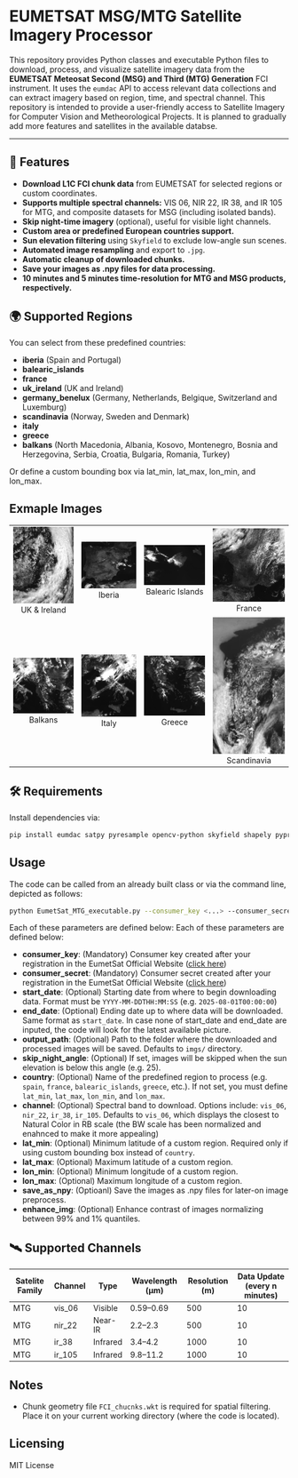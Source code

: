 # EUMETSAT MSG/MTG Satellite Imagery Processor

This repository provides Python classes and executable Python files to download, process, and visualize satellite imagery data from the **EUMETSAT Meteosat Second (MSG) and Third (MTG) Generation** FCI instrument. It uses the `eumdac` API to access relevant data collections and can extract imagery based on region, time, and spectral channel. This repository is intended to provide a user-friendly access to Satellite Imagery for Computer Vision and Metheorological Projects. It is planned to gradually add more features and satellites in the available databse.

---

## 🚀 Features

- **Download L1C FCI chunk data** from EUMETSAT for selected regions or custom coordinates.
- **Supports multiple spectral channels:** VIS 06, NIR 22, IR 38, and IR 105 for MTG, and composite datasets for MSG (including isolated bands).
- **Skip night-time imagery** (optional), useful for visible light channels.
- **Custom area or predefined European countries support.**
- **Sun elevation filtering** using `Skyfield` to exclude low-angle sun scenes.
- **Automated image resampling** and export to `.jpg`.
- **Automatic cleanup of downloaded chunks.**
- **Save your images as .npy files for data processing.**
- **10 minutes and 5 minutes time-resolution for MTG and MSG products, respectively.**

## 🌍 Supported Regions
You can select from these predefined countries:
- **iberia** (Spain and Portugal)
- **balearic_islands**
- **france**
- **uk_ireland** (UK and Ireland)
- **germany_benelux** (Germany, Netherlands, Belgique, Switzerland and Luxemburg) 
- **scandinavia** (Norway, Sweden and Denmark)
- **italy**
- **greece**
- **balkans** (North Macedonia, Albania, Kosovo, Montenegro, Bosnia and Herzegovina, Serbia, Croatia, Bulgaria, Romania, Turkey)

Or define a custom bounding box via lat_min, lat_max, lon_min, and lon_max.

## Exmaple Images
<table>
  <tr>
    <td align="center"><img src="imgs/uk_ireland.jpg" width="250"/><br/>UK & Ireland</td>
    <td align="center"><img src="imgs/iberia.jpg" width="250"/><br/>Iberia</td>
    <td align="center"><img src="imgs/balearic_islands.jpg" width="250"/><br/>Balearic Islands</td>
    <td align="center"><img src="imgs/france.jpg" width="250"/><br/>France</td>
  </tr>
  <tr>
    <td align="center"><img src="imgs/balkans.jpg" width="250"/><br/>Balkans</td>
    <td align="center"><img src="imgs/italy.jpg" width="250"/><br/>Italy</td>
    <td align="center"><img src="imgs/greece.jpg" width="250"/><br/>Greece</td>
    <td align="center"><img src="imgs/scandinavia.jpg" width="250"/><br/>Scandinavia</td>
  </tr>
</table>

## 🛠️ Requirements

Install dependencies via:

```bash
pip install eumdac satpy pyresample opencv-python skyfield shapely pyproj python-dateutil
```

## Usage
The code can be called from an already built class or via the command line, depicted as follows:

```bash
python EumetSat_MTG_executable.py --consumer_key <...> --consumer_secret <...> --start_date <...> --end_date <...> --output_path <...> --skip_night_angle <...> --country <...> --width <...> --channel <...> --lat_min <...> --lat_max <...> --lon_min <...> --lon_max <...>
```
Each of these parameters are defined below:
Each of these parameters are defined below:

- **consumer_key**: (Mandatory) Consumer key created after your registration in the EumetSat Official Website ([click here](https://user.eumetsat.int/resources/user-guides/data-registration-and-licensing))
- **consumer_secret**: (Mandatory) Consumer secret created after your registration in the EumetSat Official Website ([click here](https://user.eumetsat.int/resources/user-guides/data-registration-and-licensing))
- **start_date**: (Optional) Starting date from where to begin downloading data. Format must be `YYYY-MM-DDTHH:MM:SS` (e.g. `2025-08-01T00:00:00`)
- **end_date**: (Optional) Ending date up to where data will be downloaded. Same format as `start_date`. In case none of start_date and end_date are inputed, the code will look for the latest available picture.
- **output_path**: (Optional) Path to the folder where the downloaded and processed images will be saved. Defaults to `imgs/` directory.
- **skip_night_angle**: (Optional) If set, images will be skipped when the sun elevation is below this angle (e.g. 25).
- **country**: (Optional) Name of the predefined region to process (e.g. `spain`, `france`, `balearic_islands`, `greece`, etc.). If not set, you must define `lat_min`, `lat_max`, `lon_min`, and `lon_max`.
- **channel**: (Optional) Spectral band to download. Options include: `vis_06`, `nir_22`, `ir_38`, `ir_105`. Defaults to `vis_06`, which displays the closest to Natural Color in RB scale (the BW scale has been normalized and enahnced to make it more appealing)
- **lat_min**: (Optional) Minimum latitude of a custom region. Required only if using custom bounding box instead of `country`.
- **lat_max**: (Optional) Maximum latitude of a custom region.
- **lon_min**: (Optional) Minimum longitude of a custom region.
- **lon_max**: (Optional) Maximum longitude of a custom region.
- **save_as_npy**: (Optioanl) Save the images as .npy files for later-on image preprocess.
- **enhance_img**: (Optional) Enhance contrast of images normalizing between 99% and 1% quantiles.

## 🛰️ Supported Channels

| Satelite Family | Channel | Type     | Wavelength (µm) | Resolution (m) | Data Update (every n minutes) |
|--------|---------|----------|------------------|----------------|---------------|
|MTG | vis_06  | Visible  | 0.59–0.69        | 500            |  10  |
|MTG | nir_22  | Near-IR  | 2.2–2.3          | 500            |  10  |
|MTG | ir_38   | Infrared | 3.4–4.2          | 1000           |  10  |
|MTG | ir_105  | Infrared | 9.8–11.2         | 1000           |  10  |
## Notes

- Chunk geometry file ```FCI_chucnks.wkt``` is required for spatial filtering. Place it on your current working directory (where the code is located).
## Licensing
MIT License
